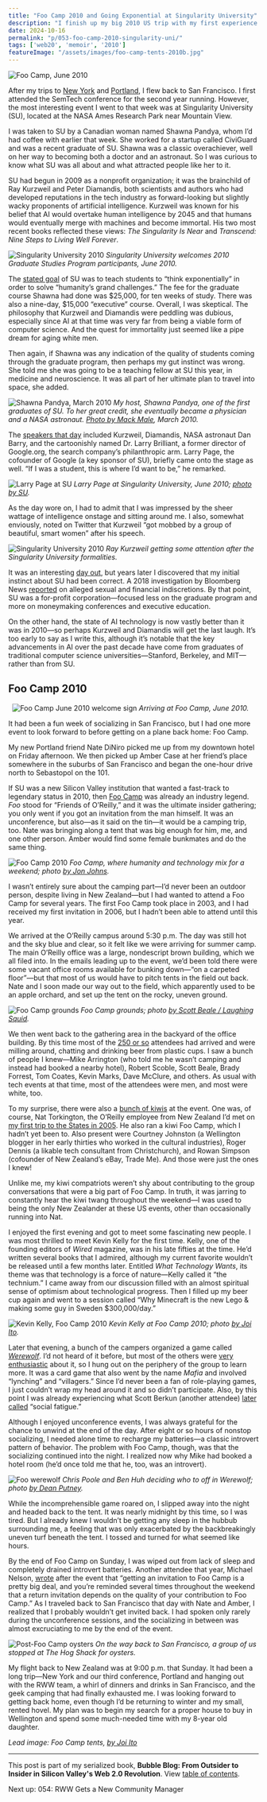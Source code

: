 ```yaml
---
title: "Foo Camp 2010 and Going Exponential at Singularity University"
description: "I finish up my big 2010 US trip with my first experience of O’Reilly Media’s Foo Camp — and my introvert batteries are tested. Before that, a future astronaut takes me to Singularity University."
date: 2024-10-16
permalink: "p/053-foo-camp-2010-singularity-uni/"
tags: ['web20', 'memoir', '2010']
featureImage: "/assets/images/foo-camp-tents-2010b.jpg"
---
```


![Foo Camp, June 2010](/assets/images/foo-camp-tents-2010b.jpg)

After my trips to [New York](/p/051-realtimeweb-summit-nyc-2010/) and [Portland](/p/052-ricmac-in-portland-2010/), I flew back to San Francisco. I first attended the SemTech conference for the second year running. However, the most interesting event I went to that week was at Singularity University (SU), located at the NASA Ames Research Park near Mountain View.

I was taken to SU by a Canadian woman named Shawna Pandya, whom I’d had coffee with earlier that week. She worked for a startup called CiviGuard and was a recent graduate of SU. Shawna was a classic overachiever, well on her way to becoming both a doctor and an astronaut. So I was curious to know what SU was all about and what attracted people like her to it.

SU had begun in 2009 as a nonprofit organization; it was the brainchild of Ray Kurzweil and Peter Diamandis, both scientists and authors who had developed reputations in the tech industry as forward-looking but slightly wacky proponents of artificial intelligence. Kurzweil was known for his belief that AI would overtake human intelligence by 2045 and that humans would eventually merge with machines and become immortal. His two most recent books reflected these views: *The Singularity Is Near* and *Transcend: Nine Steps to Living Well Forever*.

![Singularity University 2010](/assets/images/singularity-uni-jun2010a.jpg)
*Singularity University welcomes 2010 Graduate Studies Program participants, June 2010.*

The [stated goal](https://www.nytimes.com/2010/06/13/business/13sing.html) of SU was to teach students to “think exponentially” in order to solve “humanity’s grand challenges.” The fee for the graduate course Shawna had done was $25,000, for ten weeks of study. There was also a nine-day, $15,000 “executive” course. Overall, I was skeptical. The philosophy that Kurzweil and Diamandis were peddling was dubious, especially since AI at that time was very far from being a viable form of computer science. And the quest for immortality just seemed like a pipe dream for aging white men.

Then again, if Shawna was any indication of the quality of students coming through the graduate program, then perhaps my gut instinct was wrong. She told me she was going to be a teaching fellow at SU this year, in medicine and neuroscience. It was all part of her ultimate plan to travel into space, she added.

![Shawna Pandya, March 2010](/assets/images/ShawnaPandya-mar2010.jpg)
*My host, Shawna Pandya, one of the first graduates of SU. To her great credit, she eventually became a physician and a NASA astronaut. [Photo by Mack Male](https://www.flickr.com/photos/mastermaq/4430140514/in/pool-tedxedmonton/), March 2010.*

The [speakers that day](https://www.kurzweilai.net/singularity-university-welcomes-2010-graduate-studies-program-participants) included Kurzweil, Diamandis, NASA astronaut Dan Barry, and the cartoonishly named Dr. Larry Brilliant, a former director of Google.org, the search company’s philanthropic arm. Larry Page, the cofounder of Google (a key sponsor of SU), briefly came onto the stage as well. “If I was a student, this is where I’d want to be,” he remarked.

![Larry Page at SU](/assets/images/larrypage-su-june2010.jpg)
*Larry Page at Singularity University, June 2010; [photo by SU](https://www.facebook.com/photo/?fbid=404844423263&set=a.404837248263).*

As the day wore on, I had to admit that I was impressed by the sheer wattage of intelligence onstage and sitting around me. I also, somewhat enviously, noted on Twitter that Kurzweil “got mobbed by a group of beautiful, smart women” after his speech.

![Singularity University 2010](/assets/images/singularity-uni-jun2010b.jpg)
*Ray Kurzweil getting some attention after the Singularity University formalities.*

It was an interesting [day out](https://singularityhub.com/2010/06/23/exclusive-singularity-university-launches-class-of-2010-with-opening-ceremony/), but years later I discovered that my initial instinct about SU had been correct. A 2018 investigation by Bloomberg News [reported](https://web.archive.org/web/20180218104526/https://www.bloomberg.com/news/articles/2018-02-15/silicon-valley-s-singularity-university-has-some-serious-reality-problems) on alleged sexual and financial indiscretions. By that point, SU was a for-profit corporation—focused less on the graduate program and more on moneymaking conferences and executive education.

On the other hand, the state of AI technology is now vastly better than it was in 2010—so perhaps Kurzweil and Diamandis will get the last laugh. It’s too early to say as I write this, although it’s notable that the key advancements in AI over the past decade have come from graduates of traditional computer science universities—Stanford, Berkeley, and MIT—rather than from SU.

## Foo Camp 2010
 
![Foo Camp June 2010 welcome sign](/assets/images/foo-camp-welcome-june2010.jpg)
*Arriving at Foo Camp, June 2010.*

It had been a fun week of socializing in San Francisco, but I had one more event to look forward to before getting on a plane back home: Foo Camp.

My new Portland friend Nate DiNiro picked me up from my downtown hotel on Friday afternoon. We then picked up Amber Case at her friend’s place somewhere in the suburbs of San Francisco and began the one-hour drive north to Sebastopol on the 101.

If SU was a new Silicon Valley institution that wanted a fast-track to legendary status in 2010, then [Foo Camp](https://web.archive.org/web/20100716052423/http://foocamp10.wiki.oreilly.com/wiki/index.php/Main_Page) was already an industry legend. *Foo* stood for “Friends of O’Reilly,” and it was the ultimate insider gathering; you only went if you got an invitation from the man himself. It was an unconference, but also—as it said on the tin—it would be a camping trip, too. Nate was bringing along a tent that was big enough for him, me, and one other person. Amber would find some female bunkmates and do the same thing.

![Foo Camp 2010](/assets/images/foo-camp-robot-baby-2010.jpg)
*Foo Camp, where humanity and technology mix for a weekend; photo [by Jon Johns](https://www.flickr.com/photos/jonjohns65/8512991297/).*

I wasn’t entirely sure about the camping part—I’d never been an outdoor person, despite living in New Zealand—but I had wanted to attend a Foo Camp for several years. The first Foo Camp took place in 2003, and I had received my first invitation in 2006, but I hadn’t been able to attend until this year.

We arrived at the O’Reilly campus around 5:30 p.m. The day was still hot and the sky blue and clear, so it felt like we were arriving for summer camp. The main O’Reilly office was a large, nondescript brown building, which we all filed into. In the emails leading up to the event, we’d been told there were some vacant office rooms available for bunking down—“on a carpeted floor”—but that most of us would have to pitch tents in the field out back. Nate and I soon made our way out to the field, which apparently used to be an apple orchard, and set up the tent on the rocky, uneven ground.

![Foo Camp grounds](/assets/images/foo-camp-grounds-2010b.jpg)
*Foo Camp grounds; photo [by Scott Beale / Laughing Squid](https://laughingsquid.com/photos-foo-camp-2010/).*

We then went back to the gathering area in the backyard of the office building. By this time most of the [250 or so](https://web.archive.org/web/20100716063735/http://foocamp10.wiki.oreilly.com/wiki/index.php/Foo_Campers) attendees had arrived and were milling around, chatting and drinking beer from plastic cups. I saw a bunch of people I knew—Mike Arrington (who told me he wasn’t camping and instead had booked a nearby hotel), Robert Scoble, Scott Beale, Brady Forrest, Tom Coates, Kevin Marks, Dave McClure, and others. As usual with tech events at that time, most of the attendees were men, and most were white, too.

To my surprise, there were also a [bunch of kiwis](https://twitter.com/RWW/status/17060720349?tw_i=17060720349&tw_e=details&tw_p=archive) at the event. One was, of course, Nat Torkington, the O’Reilly employee from New Zealand I’d met on [my first trip to the States in 2005](/p/006-revving-up-2005-web-20-conference/). He also ran a kiwi Foo Camp, which I hadn’t yet been to. Also present were Courtney Johnston (a Wellington blogger in her early thirties who worked in the cultural industries), Roger Dennis (a likable tech consultant from Christchurch), and Rowan Simpson (cofounder of New Zealand’s eBay, Trade Me). And those were just the ones I knew!

Unlike me, my kiwi compatriots weren’t shy about contributing to the group conversations that were a big part of Foo Camp. In truth, it was jarring to constantly hear the kiwi twang throughout the weekend—I was used to being the only New Zealander at these US events, other than occasionally running into Nat.

I enjoyed the first evening and got to meet some fascinating new people. I was most thrilled to meet Kevin Kelly for the first time. Kelly, one of the founding editors of *Wired* magazine, was in his late fifties at the time. He’d written several books that I admired, although my current favorite wouldn’t be released until a few months later. Entitled *What Technology Wants*, its theme was that technology is a force of nature—Kelly called it “the technium.” I came away from our discussion filled with an almost spiritual sense of optimism about technological progress. Then I filled up my beer cup again and went to a session called “Why Minecraft is the new Lego & making some guy in Sweden $300,000/day.”

![Kevin Kelly, Foo Camp 2010](/assets/images/kevin-kelly-foo-june2010.jpg)
*Kevin Kelly at Foo Camp 2010; photo [by Joi Ito](https://www.flickr.com/photos/joi/4737173914/in/album-72157624239848953).*

Later that evening, a bunch of the campers organized a game called *[Werewolf](https://www.eblong.com/zarf/werewolf.html)*. I’d not heard of it before, but most of the others were [very enthusiastic](http://plasticbag.org/archives/2006/09/on_werewolf_at_foo_ca/) about it, so I hung out on the periphery of the group to learn more. It was a card game that also went by the name *Mafia* and involved “lynching” and “villagers.” Since I’d never been a fan of role-playing games, I just couldn’t wrap my head around it and so didn’t participate. Also, by this point I was already experiencing what Scott Berkun (another attendee) [later called](https://scottberkun.com/2010/what-i-learned-at-foo-camp-10/) “social fatigue.”

Although I enjoyed unconference events, I was always grateful for the chance to unwind at the end of the day. After eight or so hours of nonstop socializing, I needed alone time to recharge my batteries—a classic introvert pattern of behavior. The problem with Foo Camp, though, was that the socializing continued into the night. I realized now why Mike had booked a hotel room (he’d once told me that he, too, was an introvert).

![Foo werewolf](/assets/images/foo-werewolf-2010.jpg)
*Chris Poole and Ben Huh deciding who to off in Werewolf; photo [by Dean Putney](https://www.flickr.com/photos/deanputney/4742937663).*

While the incomprehensible game roared on, I slipped away into the night and headed back to the tent. It was nearly midnight by this time, so I was tired. But I already knew I wouldn’t be getting any sleep in the hubbub surrounding me, a feeling that was only exacerbated by the backbreakingly uneven turf beneath the tent. I tossed and turned for what seemed like hours.

By the end of Foo Camp on Sunday, I was wiped out from lack of sleep and completely drained introvert batteries. Another attendee that year, Michael Nelson, [wrote](https://ws-dl.blogspot.com/2010/07/2010-07-05-foo-camp-2010.html) after the event that “getting an invitation to Foo Camp is a pretty big deal, and you’re reminded several times throughout the weekend that a return invitation depends on the quality of your contribution to Foo Camp.” As I traveled back to San Francisco that day with Nate and Amber, I realized that I probably wouldn’t get invited back. I had spoken only rarely during the unconference sessions, and the socializing in between was almost excruciating to me by the end of the event.

![Post-Foo Camp oysters](/assets/images/post-foo-oysters-2010.jpg)
*On the way back to San Francisco, a group of us stopped at The Hog Shack for oysters.*

My flight back to New Zealand was at 9:00 p.m. that Sunday. It had been a long trip—New York and our third conference, Portland and hanging out with the RWW team, a whirl of dinners and drinks in San Francisco, and the geek camping that had finally exhausted me. I was looking forward to getting back home, even though I’d be returning to winter and my small, rented hovel. My plan was to begin my search for a proper house to buy in Wellington and spend some much-needed time with my 8-year old daughter.

*Lead image: Foo Camp tents, [by Joi Ito](https://www.flickr.com/photos/joi/4736535257)*

* * *

This post is part of my serialized book, **Bubble Blog: From Outsider to Insider in Silicon Valley's Web 2.0 Revolution**. View [table of contents](/p/roadmap-bubbleblog/).

Next up: 054: RWW Gets a New Community Manager